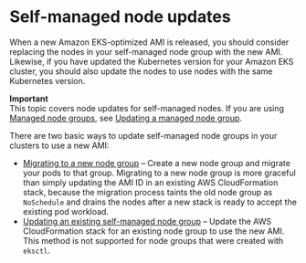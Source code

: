 # Self\-managed node updates<a name="update-workers"></a>

When a new Amazon EKS\-optimized AMI is released, you should consider replacing the nodes in your self\-managed node group with the new AMI\. Likewise, if you have updated the Kubernetes version for your Amazon EKS cluster, you should also update the nodes to use nodes with the same Kubernetes version\.

**Important**  
This topic covers node updates for self\-managed nodes\. If you are using [Managed node groups](managed-node-groups.md), see [Updating a managed node group](update-managed-node-group.md)\.

There are two basic ways to update self\-managed node groups in your clusters to use a new AMI:
+ [Migrating to a new node group](migrate-stack.md) – Create a new node group and migrate your pods to that group\. Migrating to a new node group is more graceful than simply updating the AMI ID in an existing AWS CloudFormation stack, because the migration process taints the old node group as `NoSchedule` and drains the nodes after a new stack is ready to accept the existing pod workload\.
+ [Updating an existing self\-managed node group](update-stack.md) – Update the AWS CloudFormation stack for an existing node group to use the new AMI\. This method is not supported for node groups that were created with `eksctl`\.
